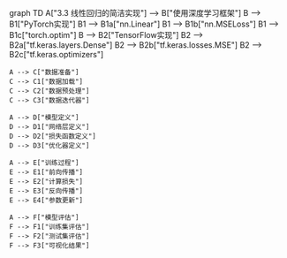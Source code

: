 graph TD
    A["3.3 线性回归的简洁实现"] --> B["使用深度学习框架"]
    B --> B1["PyTorch实现"]
    B1 --> B1a["nn.Linear"]
    B1 --> B1b["nn.MSELoss"]
    B1 --> B1c["torch.optim"]
    B --> B2["TensorFlow实现"]
    B2 --> B2a["tf.keras.layers.Dense"]
    B2 --> B2b["tf.keras.losses.MSE"]
    B2 --> B2c["tf.keras.optimizers"]
    
    A --> C["数据准备"]
    C --> C1["数据加载"]
    C --> C2["数据预处理"]
    C --> C3["数据迭代器"]
    
    A --> D["模型定义"]
    D --> D1["网络层定义"]
    D --> D2["损失函数定义"]
    D --> D3["优化器定义"]
    
    A --> E["训练过程"]
    E --> E1["前向传播"]
    E --> E2["计算损失"]
    E --> E3["反向传播"]
    E --> E4["参数更新"]
    
    A --> F["模型评估"]
    F --> F1["训练集评估"]
    F --> F2["测试集评估"]
    F --> F3["可视化结果"] 